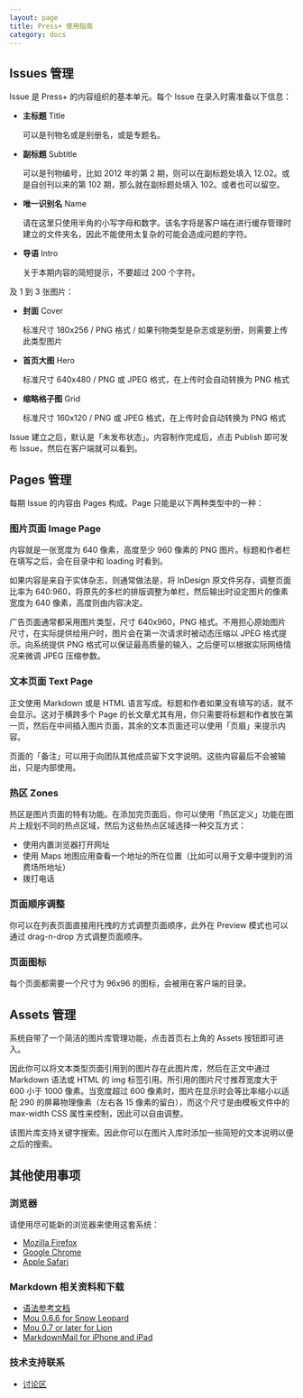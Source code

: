 ```yaml
---
layout: page
title: Press+ 使用指南
category: docs
---
```


## Issues 管理

Issue 是 Press+ 的内容组织的基本单元。每个 Issue 在录入时需准备以下信息：

* **主标题** Title

    可以是刊物名或是别册名，或是专题名。
    
* **副标题** Subtitle

    可以是刊物编号，比如 2012 年的第 2 期，则可以在副标题处填入 12.02。或是自创刊以来的第 102 期，那么就在副标题处填入 102。或者也可以留空。
    
* **唯一识别名** Name

    请在这里只使用半角的小写字母和数字。该名字将是客户端在进行缓存管理时建立的文件夹名，因此不能使用太复杂的可能会造成问题的字符。

* **导语** Intro

    关于本期内容的简短提示，不要超过 200 个字符。

及 1 到 3 张图片：

* **封面** Cover

    标准尺寸 180x256 / PNG 格式 / 如果刊物类型是杂志或是别册，则需要上传此类型图片
    
* **首页大图** Hero
  
    标准尺寸 640x480 / PNG 或 JPEG 格式，在上传时会自动转换为 PNG 格式

* **缩略格子图** Grid

    标准尺寸 160x120 / PNG 或 JPEG 格式，在上传时会自动转换为 PNG 格式
    
Issue 建立之后，默认是「未发布状态」。内容制作完成后，点击 Publish 即可发布 Issue，然后在客户端就可以看到。

## Pages 管理

每期 Issue 的内容由 Pages 构成。Page 只能是以下两种类型中的一种：

### 图片页面 Image Page

内容就是一张宽度为 640 像素，高度至少 960 像素的 PNG 图片。标题和作者栏在填写之后，会在目录中和 loading 时看到。

如果内容是来自于实体杂志，则通常做法是，将 InDesign 原文件另存，调整页面比率为 640:960，将原先的多栏的排版调整为单栏，然后输出时设定图片的像素宽度为 640 像素，高度则由内容决定。

广告页面通常都采用图片类型，尺寸 640x960，PNG 格式。不用担心原始图片尺寸，在实际提供给用户时，图片会在第一次请求时被动态压缩以 JPEG 格式提示。向系统提供 PNG 格式可以保证最高质量的输入，之后便可以根据实际网络情况来微调 JPEG 压缩参数。

### 文本页面 Text Page

正文使用 Markdown 或是 HTML 语言写成。标题和作者如果没有填写的话，就不会显示。这对于横跨多个 Page 的长文章尤其有用，你只需要将标题和作者放在第一页，然后在中间插入图片页面，其余的文本页面还可以使用「页眉」来提示内容。

页面的「备注」可以用于向团队其他成员留下文字说明。这些内容最后不会被输出，只是内部使用。

### 热区 Zones

热区是图片页面的特有功能。在添加完页面后，你可以使用「热区定义」功能在图片上规划不同的热点区域，然后为这些热点区域选择一种交互方式：

* 使用内置浏览器打开网址
* 使用 Maps 地图应用查看一个地址的所在位置（比如可以用于文章中提到的消费场所地址）
* 拨打电话

### 页面顺序调整

你可以在列表页面直接用托拽的方式调整页面顺序，此外在 Preview 模式也可以通过 drag-n-drop 方式调整页面顺序。

### 页面图标

每个页面都需要一个尺寸为 96x96 的图标，会被用在客户端的目录。

## Assets 管理

系统自带了一个简洁的图片库管理功能，点击首页右上角的 Assets 按钮即可进入。

因此你可以将文本类型页面引用到的图片存在此图片库，然后在正文中通过 Markdown 语法或 HTML 的 img 标签引用。所引用的图片尺寸推荐宽度大于 600 小于 1000 像素。当宽度超过 600 像素时，图片在显示时会等比率缩小以适配 290 的屏幕物理像素（左右各 15 像素的留白），而这个尺寸是由模板文件中的 max-width CSS 属性来控制，因此可以自由调整。

该图片库支持关键字搜索。因此你可以在图片入库时添加一些简短的文本说明以便之后的搜索。

## 其他使用事项

### 浏览器

请使用尽可能新的浏览器来使用这套系统：

* [Mozilla Firefox](http://www.mozilla.org/)
* [Google Chrome](http://chrome.google.com/)
* [Apple Safari](http://www.apple.com/safari)

### Markdown 相关资料和下载

* [语法参考文档](http://daringfireball.net/projects/markdown/syntax)
* [Mou 0.6.6 for Snow Leopard](http://itimes.iweek.ly/static/dl/Mou_0.6.6.zip)
* [Mou 0.7 or later for Lion](http://www.mouapp.com/)
* [MarkdownMail for iPhone and iPad](http://itunes.apple.com/cn/app/markdownmail-send-html-email/id390094543)

### 技术支持联系

* [讨论区](http://www.v2ex.com/go/asteroid)